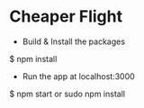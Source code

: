 # Cheaper Flight

- Build & Install the packages

$ npm install 

- Run the app at localhost:3000

$ npm start or sudo npm install

